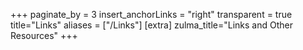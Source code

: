 +++
paginate_by = 3
insert_anchorLinks = "right"
transparent = true
title="Links"
aliases = ["/Links"]
[extra]
zulma_title="Links and Other Resources"
+++
